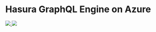 # Hasura GraphQL Engine on Azure

<a href="https://portal.azure.com/#create/Microsoft.Template/uri/https://raw.githubusercontent.com/hasura/graphql-engine-on-azure/master/arm/azuredeploy.json" target="_blank">
    <img src="http://azuredeploy.net/deploybutton.png"/>
</a>
<a href="http://armviz.io/#/?load=https%3A%2F%2Fraw.githubusercontent.com%2FAzure%2Fazure-quickstart-templates%2Fmaster%2F101-api-management-create-with-msi%2Fazuredeploy.json" target="_blank">
    <img src="http://armviz.io/visualizebutton.png"/>
</a>
